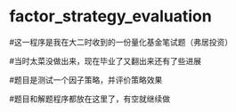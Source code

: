 # factor_strategy_evaluation

#这一程序是我在大二时收到的一份量化基金笔试题（弗居投资）

#当时太菜没做出来，现在毕业了又翻出来还有了些进展

#题目是测试一个因子策略，并评价策略效果

#题目和解题程序都放在这里了，有空就继续做
